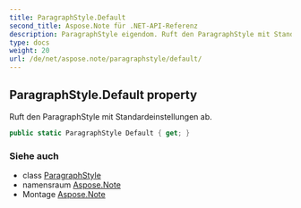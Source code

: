 ```yaml
---
title: ParagraphStyle.Default
second_title: Aspose.Note für .NET-API-Referenz
description: ParagraphStyle eigendom. Ruft den ParagraphStyle mit Standardeinstellungen ab.
type: docs
weight: 20
url: /de/net/aspose.note/paragraphstyle/default/
---
```

## ParagraphStyle.Default property

Ruft den ParagraphStyle mit Standardeinstellungen ab.

```csharp
public static ParagraphStyle Default { get; }
```

### Siehe auch

* class [ParagraphStyle](../)
* namensraum [Aspose.Note](../../paragraphstyle/)
* Montage [Aspose.Note](../../../)



